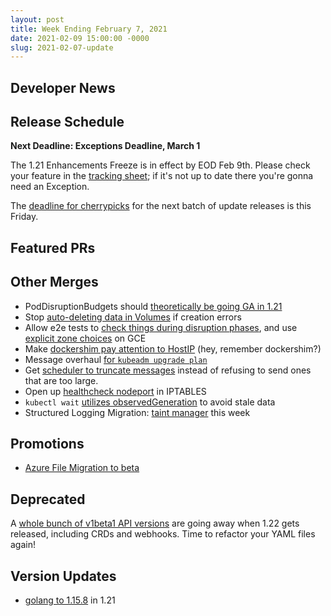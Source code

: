 ```yaml
---
layout: post
title: Week Ending February 7, 2021
date: 2021-02-09 15:00:00 -0000
slug: 2021-02-07-update
---
```


## Developer News



## Release Schedule

**Next Deadline: Exceptions Deadline, March 1**

The 1.21 Enhancements Freeze is in effect by EOD Feb 9th.  Please check your feature in the [tracking sheet](http://bit.ly/k8s121-enhancements); if it's not up to date there you're gonna need an Exception.

The [deadline for cherrypicks](https://groups.google.com/g/kubernetes-dev/c/-lbzN_JyJ0g) for the next batch of update releases is this Friday.

## Featured PRs


## Other Merges

* PodDisruptionBudgets should [theoretically be going GA in 1.21](https://github.com/kubernetes/enhancements/pull/2114)
* Stop [auto-deleting data in Volumes](https://github.com/kubernetes/kubernetes/pull/96021) if creation errors
* Allow e2e tests to [check things during disruption phases](https://github.com/kubernetes/kubernetes/pull/98781), and use [explicit zone choices](https://github.com/kubernetes/kubernetes/pull/98787) on GCE
* Make [dockershim pay attention to HostIP](https://github.com/kubernetes/kubernetes/pull/98755) (hey, remember dockershim?)
* Message overhaul [for `kubeadm upgrade plan`](https://github.com/kubernetes/kubernetes/pull/98728)
* Get [scheduler to truncate messages](https://github.com/kubernetes/kubernetes/pull/98715) instead of refusing to send ones that are too large.
* Open up [healthcheck nodeport](https://github.com/kubernetes/kubernetes/pull/97824) in IPTABLES
* `kubectl wait` [utilizes observedGeneration](https://github.com/kubernetes/kubernetes/pull/97408) to avoid stale data
* Structured Logging Migration: [taint manager](https://github.com/kubernetes/kubernetes/pull/98259) this week

## Promotions

* [Azure File Migration to beta](https://github.com/kubernetes/kubernetes/pull/96293)

## Deprecated

A [whole bunch of v1beta1 API versions](https://groups.google.com/g/kubernetes-dev/c/z_AE1EHhZF4) are going away when 1.22 gets released, including CRDs and webhooks.  Time to refactor your YAML files again!

## Version Updates

* [golang to 1.15.8](https://github.com/kubernetes/kubernetes/pull/98834) in 1.21
